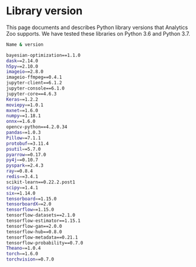 # Library version

This page documents and describes Python library versions that Analytics Zoo supports. We have tested these libraries on Python 3.6 and Python 3.7.

```bash
Name & version

bayesian-optimization==1.1.0
dask==2.14.0
h5py==2.10.0
imageio==2.8.0
imageio-ffmpeg==0.4.1
jupyter-client==6.1.2
jupyter-console==6.1.0
jupyter-core==4.6.3
Keras==1.2.2
moviepy==1.0.1
mxnet==1.6.0
numpy==1.18.1
onnx==1.6.0
opencv-python==4.2.0.34
pandas==1.0.3
Pillow==7.1.1
protobuf==3.11.4
psutil==5.7.0
pyarrow==0.17.0
py4j==0.10.7
pyspark==2.4.3
ray==0.8.4
redis==3.4.1
scikit-learn==0.22.2.post1
scipy==1.4.1
six==1.14.0
tensorboard==1.15.0
tensorboardX==2.0
tensorflow==1.15.0
tensorflow-datasets==2.1.0
tensorflow-estimator==1.15.1
tensorflow-gan==2.0.0
tensorflow-hub==0.8.0
tensorflow-metadata==0.21.1
tensorflow-probability==0.7.0
Theano==1.0.4
torch==1.6.0
torchvision==0.7.0
```
